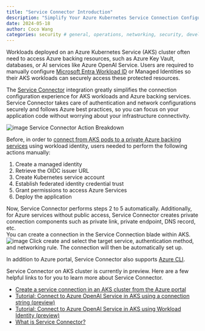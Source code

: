 ```yaml
---
title: "Service Connector Introduction"
description: "Simplify Your Azure Kubernetes Service Connection Configuration with Service Connector"
date: 2024-05-18
author: Coco Wang
categories: security # general, operations, networking, security, developer topics, add-ons
---
```

Workloads deployed on an Azure Kubernetes Service (AKS) cluster often need to access Azure backing resources, such as Azure Key Vault, databases, or AI services like Azure OpenAI Service. Users are required to manually configure [Microsoft Entra Workload ID](https://learn.microsoft.com/en-us/entra/workload-id/workload-identities-overview) or Managed Identities so their AKS workloads can securely access these protected resources.

The [Service Connector](https://learn.microsoft.com/en-us/azure/service-connector/overview) integration greatly simplifies the connection configuration experience for AKS workloads and Azure backing services. Service Connector takes care of authentication and network configurations securely and follows Azure best practices, so you can focus on your application code without worrying about your infrastructure connectivity.
 
![image](https://github.com/CocoWang-wql/AKS/assets/45681473/8c146088-0bd9-4095-a0c2-c802a135b4c2)
Service Connector Action Breakdown     

Before, in order to [connect from AKS pods to a private Azure backing services](https://learn.microsoft.com/en-us/azure/aks/workload-identity-deploy-cluster) using workload identity, users needed to perform the following actions manually:
1.	Create a managed identity
2.	Retrieve the OIDC issuer URL
3.	Create Kubernetes service account
4.	Establish federated identity credential trust
5.	Grant permissions to access Azure Services
6.	Deploy the application

Now, Service Connector performs steps 2 to 5 automatically. Additionally, for Azure services without public access, Service Connector creates private connection components such as private link, private endpoint, DNS record, etc.   
You can create a connection in the Service Connection blade within AKS.
![image](https://github.com/CocoWang-wql/AKS/assets/45681473/8cb37a39-9e1b-4423-9ffa-9a928fd7d486)
Click create and select the target service, authentication method, and networking rule. The connection will then be automatically set up. 

In addition to Azure portal, Service Connector also supports [Azure CLI](https://learn.microsoft.com/en-us/azure/service-connector/quickstart-cli-aks-connection?tabs=Using-access-key).

Service Connector on AKS cluster is currently in preview. Here are a few helpful links to for you to learn more about Service Connector.
-	[Create a service connection in an AKS cluster from the Azure portal](https://learn.microsoft.com/en-us/azure/service-connector/quickstart-portal-aks-connection?tabs=UMI)
-	[Tutorial: Connect to Azure OpenAI Service in AKS using a connection string (preview)](https://aka.ms/service-connector-aks-openai-connection-string)
-	[Tutorial: Connect to Azure OpenAI Service in AKS using Workload Identity (preview)](https://aka.ms/service-connector-aks-openai-workload-identity)
-	[What is Service Connector?](https://learn.microsoft.com/en-us/azure/service-connector/overview)

